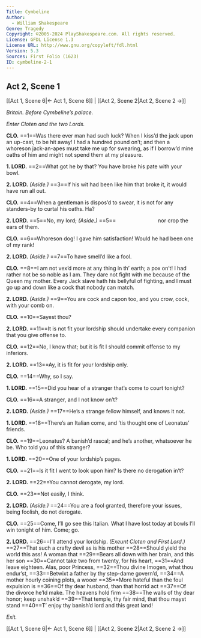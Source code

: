 ```yaml
---
Title: Cymbeline
Author: 
  - William Shakespeare
Genre: Tragedy
Copyright: ©2005-2024 PlayShakespeare.com. All rights reserved.
License: GFDL License 1.3
License URL: http://www.gnu.org/copyleft/fdl.html
Version: 5.3
Sources: First Folio (1623)
ID: cymbeline-2-1
---
```


## Act 2, Scene 1
[[Act 1, Scene 6|← Act 1, Scene 6]] | [[Act 2, Scene 2|Act 2, Scene 2 →]]

*Britain. Before Cymbeline’s palace.*

*Enter Cloten and the two Lords.*

**CLO.**
==1==Was there ever man had such luck? When I kiss’d the jack upon an up-cast, to be hit away! I had a hundred pound on’t; and then a whoreson jack-an-apes must take me up for swearing, as if I borrow’d mine oaths of him and might not spend them at my pleasure.

**1. LORD.**
==2==What got he by that? You have broke his pate with your bowl.

**2. LORD.**
*(Aside.)*
==3==If his wit had been like him that broke it, it would have run all out.

**CLO.**
==4==When a gentleman is dispos’d to swear, it is not for any standers-by to curtal his oaths. Ha?

**2. LORD.**
==5==No, my lord;
*(Aside.)*
==5==        nor crop the ears of them.

**CLO.**
==6==Whoreson dog! I gave him satisfaction! Would he had been one of my rank!

**2. LORD.**
*(Aside.)*
==7==To have smell’d like a fool.

**CLO.**
==8==I am not vex’d more at any thing in th’ earth; a pox on’t! I had rather not be so noble as I am. They dare not fight with me because of the Queen my mother. Every Jack slave hath his bellyful of fighting, and I must go up and down like a cock that nobody can match.

**2. LORD.**
*(Aside.)*
==9==You are cock and capon too, and you crow, cock, with your comb on.

**CLO.**
==10==Sayest thou?

**2. LORD.**
==11==It is not fit your lordship should undertake every companion that you give offense to.

**CLO.**
==12==No, I know that; but it is fit I should commit offense to my inferiors.

**2. LORD.**
==13==Ay, it is fit for your lordship only.

**CLO.**
==14==Why, so I say.

**1. LORD.**
==15==Did you hear of a stranger that’s come to court tonight?

**CLO.**
==16==A stranger, and I not know on’t?

**2. LORD.**
*(Aside.)*
==17==He’s a strange fellow himself, and knows it not.

**1. LORD.**
==18==There’s an Italian come, and ’tis thought one of Leonatus’ friends.

**CLO.**
==19==Leonatus? A banish’d rascal; and he’s another, whatsoever he be. Who told you of this stranger?

**1. LORD.**
==20==One of your lordship’s pages.

**CLO.**
==21==Is it fit I went to look upon him? Is there no derogation in’t?

**2. LORD.**
==22==You cannot derogate, my lord.

**CLO.**
==23==Not easily, I think.

**2. LORD.**
*(Aside.)*
==24==You are a fool granted, therefore your issues, being foolish, do not derogate.

**CLO.**
==25==Come, I’ll go see this Italian. What I have lost today at bowls I’ll win tonight of him. Come; go.

**2. LORD.**
==26==I’ll attend your lordship.
*(Exeunt Cloten and First Lord.)*
==27==That such a crafty devil as is his mother
==28==Should yield the world this ass! A woman that
==29==Bears all down with her brain, and this her son
==30==Cannot take two from twenty, for his heart,
==31==And leave eighteen. Alas, poor Princess,
==32==Thou divine Imogen, what thou endur’st,
==33==Betwixt a father by thy step-dame govern’d,
==34==A mother hourly coining plots, a wooer
==35==More hateful than the foul expulsion is
==36==Of thy dear husband, than that horrid act
==37==Of the divorce he’ld make. The heavens hold firm
==38==The walls of thy dear honor; keep unshak’d
==39==That temple, thy fair mind, that thou mayst stand
==40==T’ enjoy thy banish’d lord and this great land!

*Exit.*

[[Act 1, Scene 6|← Act 1, Scene 6]] | [[Act 2, Scene 2|Act 2, Scene 2 →]]